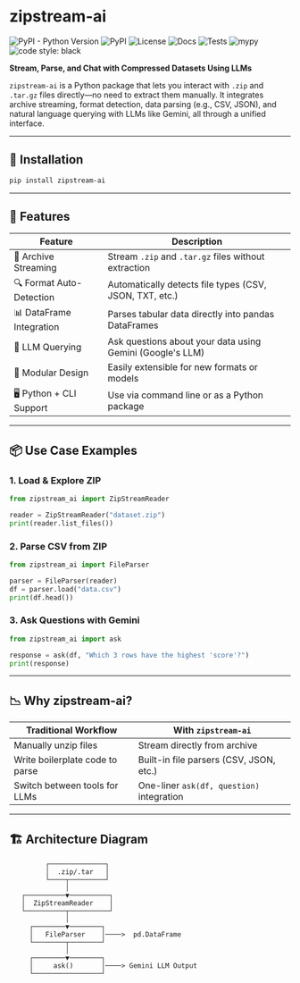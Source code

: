 # zipstream-ai

![PyPI - Python Version](https://img.shields.io/pypi/pyversions/zipstream-ai)
![PyPI](https://img.shields.io/pypi/v/zipstream-ai)
![License](https://img.shields.io/pypi/l/zipstream-ai)
![Docs](https://img.shields.io/badge/docs-passing-brightgreen)
![Tests](https://img.shields.io/badge/tests-passing-brightgreen)
![mypy](https://img.shields.io/badge/mypy-checked-blue)
![code style: black](https://img.shields.io/badge/code%20style-black-000000)

**Stream, Parse, and Chat with Compressed Datasets Using LLMs**

`zipstream-ai` is a Python package that lets you interact with `.zip` and `.tar.gz` files directly—no need to extract them manually. It integrates archive streaming, format detection, data parsing (e.g., CSV, JSON), and natural language querying with LLMs like Gemini, all through a unified interface.

---

## 🔧 Installation

```bash
pip install zipstream-ai
```

---

## 🚀 Features

| Feature                     | Description                                                                 |
|----------------------------|-----------------------------------------------------------------------------|
| 📂 Archive Streaming       | Stream `.zip` and `.tar.gz` files without extraction                        |
| 🔍 Format Auto-Detection   | Automatically detects file types (CSV, JSON, TXT, etc.)                     |
| 📊 DataFrame Integration   | Parses tabular data directly into pandas DataFrames                         |
| 💬 LLM Querying            | Ask questions about your data using Gemini (Google's LLM)                   |
| 🧩 Modular Design          | Easily extensible for new formats or models                                 |
| 🖥️ Python + CLI Support    | Use via command line or as a Python package                                 |

---

## 📦 Use Case Examples

### 1. Load & Explore ZIP

```python
from zipstream_ai import ZipStreamReader

reader = ZipStreamReader("dataset.zip")
print(reader.list_files())
```

### 2. Parse CSV from ZIP

```python
from zipstream_ai import FileParser

parser = FileParser(reader)
df = parser.load("data.csv")
print(df.head())
```

### 3. Ask Questions with Gemini

```python
from zipstream_ai import ask

response = ask(df, "Which 3 rows have the highest 'score'?")
print(response)
```

---

## 📉 Why zipstream-ai?

| Traditional Workflow               | With `zipstream-ai`                         |
|-----------------------------------|---------------------------------------------|
| Manually unzip files              | Stream directly from archive                |
| Write boilerplate code to parse   | Built-in file parsers (CSV, JSON, etc.)     |
| Switch between tools for LLMs     | One-liner `ask(df, question)` integration   |

---

## 🏗️ Architecture Diagram

```
         ┌──────────────┐
         │  .zip/.tar   │
         └────┬─────────┘
              │
   ┌──────────▼──────────┐
   │  ZipStreamReader    │
   └──────────┬──────────┘
              │
     ┌────────▼────────┐
     │   FileParser    │────>  pd.DataFrame
     └────────┬────────┘
              │
     ┌────────▼────────┐
     │     ask()       │────> Gemini LLM Output
     └─────────────────┘
```




